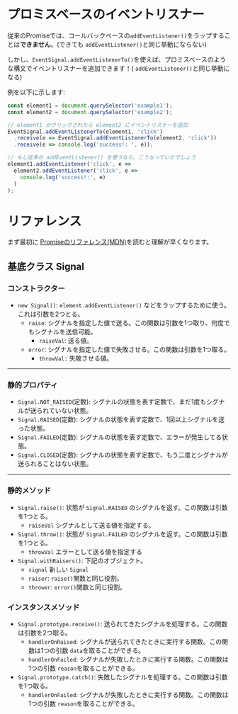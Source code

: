 # プロミスベースのイベントリスナー

従来のPromiseでは、コールバックベースの`addEventListener()`をラップすることは**できません**。(できても `addEventListener()`と同じ挙動にならない)

しかし、`EventSignal.addEventListenerTo()`を使えば、プロミスベースのような構文でイベントリスナーを追加できます！( `addEventListener()`と同じ挙動になる)

例を以下に示します:
```js
const element1 = document.querySelector('example1');
const element2 = document.querySelector('example2');

// element1 がクリックされたら element2 にイベントリスナーを追加
EventSignal.addEventListenerTo(element1, 'click')
  .receive(e => EventSignal.addEventListenerTo(element2, 'click'))
  .receive(e => console.log('success!: ', e));

// もし従来の addEventListener() を使うなら、こうなっていたでしょう
element1.addEventListener('click', e =>
  element2.addEventListener('click', e =>
    console.log('success!:', e)
  )
);
```

# リファレンス

まず最初に [Promiseのリファレンス(MDN)](https://developer.mozilla.org/ja/docs/Web/JavaScript/Reference/Global_Objects/Promise)を読むと理解が早くなります。

## 基底クラス Signal 

### コンストラクター
- `new Signal()`: `element.addEventListener()` などをラップするために使う。これは引数を2つとる。
  - `raise`: シグナルを指定した値で送る。この関数は引数を1つ取り、何度でもシグナルを送信可能。
    - `raiseVal`: 送る値。 
  - `error`: シグナルを指定した値で失敗させる。この関数は引数を1つ取る。
    - `throwVal:` 失敗させる値。
___
### 静的プロパティ

- `Signal.NOT_RAISED`(定数): シグナルの状態を表す定数で、まだ1度もシグナルが送られていない状態。
- `Signal.RAISED`(定数): シグナルの状態を表す定数で、1回以上シグナルを送った状態。
- `Signal.FAILED`(定数): シグナルの状態を表す定数で、エラーが発生してる状態。
- `Signal.CLOSED`(定数): シグナルの状態を表す定数で、もう二度とシグナルが送られることはない状態。
___
### 静的メソッド

- `Signal.raise()`: 状態が `Signal.RAISED` のシグナルを返す。この関数は引数を1つとる。
  - `raiseVal` シグナルとして送る値を指定する。
- `Signal.throw()`: 状態が `Signal.FAILED` のシグナルを返す。この関数は引数を1つとる。
  - `throwVal` エラーとして送る値を指定する
- `Signal.withRaisers()`: 下記のオブジェクト。
  - `signal` 新しい `Signal`
  - `raiser`: `raise()`関数と同じ役割。
  - `thrower`: `error()`関数と同じ役割。
### インスタンスメソッド
- `Signal.prototype.receive()`: 送られてきたシグナルを処理する。この関数は引数を2つ取る。
  - `handlerOnRaised`: シグナルが送られてきたときに実行する関数。この関数は1つの引数 `data`を取ることができる。
  - `handlerOnFailed`: シグナルが失敗したときに実行する関数。この関数は1つの引数 `reason`を取ることができる。
- `Signal.prototype.catch()`: 失敗したシグナルを処理する。この関数は引数を1つ取る。
  - `handlerOnFailed`: シグナルが失敗したときに実行する関数。この関数は1つの引数 `reason`を取ることができる。
